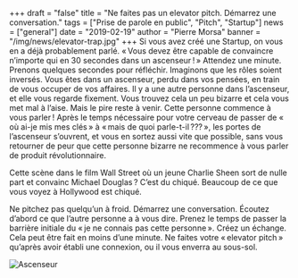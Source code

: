 +++
draft = "false"
title = "Ne faites pas un elevator pitch. Démarrez une conversation."
tags = ["Prise de parole en public", "Pitch", "Startup"]
news = ["general"]
date = "2019-02-19"
author = "Pierre Morsa"
banner = "/img/news/elevator-trap.jpg"
+++
Si vous avez créé une Startup, on vous en a déjà probablement parlé. « Vous devez être capable de convaincre n’importe qui en 30 secondes dans un ascenseur ! » Attendez une minute. Prenons quelques secondes pour réfléchir. Imaginons que les rôles soient inversés. Vous êtes dans un ascenseur, perdu dans vos pensées, en train de vous occuper de vos affaires. Il y a une autre personne dans l’ascenseur, et elle vous regarde fixement. Vous trouvez cela un peu bizarre et cela vous met mal à l’aise. Mais le pire reste à venir. Cette personne commence à vous parler ! Après le temps nécessaire pour votre cerveau de passer de « où ai-je mis mes clés » à « mais de quoi parle-t-il ??? », les portes de l’ascenseur s’ouvrent, et vous en sortez aussi vite que possible, sans vous retourner de peur que cette personne bizarre ne recommence à vous parler de produit révolutionnaire.

Cette scène dans le film Wall Street où un jeune Charlie Sheen sort de nulle part et convainc Michael Douglas ? C’est du chiqué. Beaucoup de ce que vous voyez à Hollywood est chiqué.

Ne pitchez pas quelqu’un à froid. Démarrez une conversation. Écoutez d’abord ce que l’autre personne a à vous dire. Prenez le temps de passer la barrière initiale du « je ne connais pas cette personne ». Créez un échange. Cela peut être fait en moins d’une minute. Ne faites votre « elevator pitch » qu’après avoir établi une connexion, ou il vous enverra au sous-sol.

![Ascenseur](/img/news/elevator-trap.jpg)
